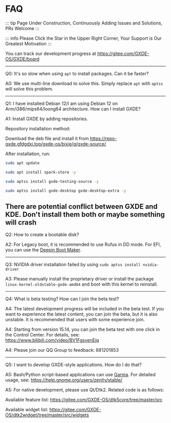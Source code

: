 # FAQ

::: tip
Page Under Construction, Continuously Adding Issues and Solutions, PRs Welcome
:::

::: info
Please Click the Star in the Upper Right Corner, Your Support is Our Greatest Motivation
:::

You can track our development progress at https://gitee.com/GXDE-OS/GXDE/board

---

Q0: It's so slow when using `apt` to install packages. Can it be faster?

A0: We use multi-line download to solve this. Simply replace `apt` with `aptss` will solve this problem.

---

Q1: I have installed Debian 12/I am using Debian 12 on Arm/i386/mips64/loong64 architecture. How can I install GXDE?

A1: Install GXDE by adding repositories.

Repository installation method:

Download the deb file and install it from https://repo-gxde.gfdgdxi.top/gxde-os/bixie/g/gxde-source/

After installation, run:

```bash
sudo apt update

sudo apt install spark-store -y

sudo aptss install gxde-testing-source -y

sudo aptss install gxde-desktop gxde-desktop-extra -y

```
**There are potential conflict between GXDE and KDE. Don't install them both or maybe something will crash**
---


Q2: How to create a bootable disk?

A2: For Legacy boot, it is recommended to use Rufus in DD mode. For EFI, you can use the [Deepin Boot Maker](https://www.deepin.org/zh/original/deepin-boot-maker/).


---

Q3: NVIDIA driver installation failed by using `sudo aptss install nvidia-driver`

A3: Please manually install the proprietary driver or install the package `linux-kernel-oldstable-gxde-amd64` and boot with this kernel to reinstall.



---

 Q4: What is beta testing? How can I join the beta test?
 
 A4: The latest development progress will be included in the beta test. If you want to experience the latest content, you can join the beta, but it is also unstable. It is recommended that users with some experience join.
 
 A4: Starting from version 15.14, you can join the beta test with one click in the Control Center. For details, see: https://www.bilibili.com/video/BV1FgsvenEjq
 
 A4: Please join our QQ Group to feedback: 881201853

---

 Q5: I want to develop GXDE-style applications. How do I do that?
 
 A5: Bash/Python script-based applications can use [Garma](https://gitee.com/GXDE-OS/garma). For detailed usage, see: https://help.gnome.org/users/zenity/stable/
 
 A5: For native development, please use Qt/Dtk2. Related code is as follows:
 
 Available feature list: https://gitee.com/GXDE-OS/dtk5core/tree/master/src
 
 Available widget list: https://gitee.com/GXDE-OS/dtk2widget/tree/master/src/widgets
